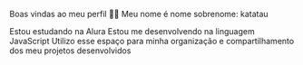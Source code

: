Boas vindas ao meu perfil 💙💙
Meu nome é nome sobrenome: katatau

Estou estudando na Alura
Estou me desenvolvendo na linguagem JavaScript
Utilizo esse espaço para minha organização e compartilhamento dos meu projetos desenvolvidos
